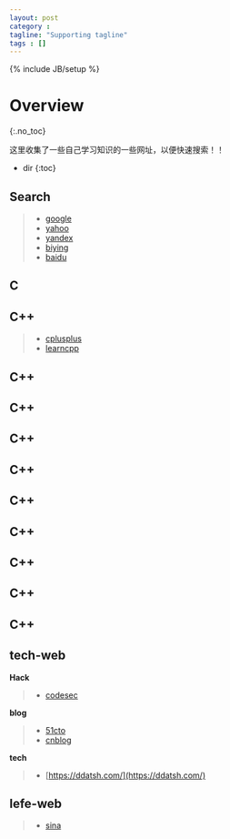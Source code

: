 ```yaml
---
layout: post
category :
tagline: "Supporting tagline"
tags : []
---
```

{% include JB/setup %}

# Overview
{:.no_toc}

这里收集了一些自己学习知识的一些网址，以便快速搜索！！
* dir
{:toc}


## Search

> + [google](http://www.google.com)
> + [yahoo](http://www.yahoo.com)
> + [yandex](http://www.yandex.com)
> + [biying](http://www.biying.cn)
> + [baidu](http://www.baidu.com)



## C

## C++

> + [cplusplus](http://www.cplusplus.com/)
> + [learncpp](http://www.learncpp.com/)


## C++
## C++
## C++
## C++
## C++
## C++
## C++
## C++
## C++
##

## tech-web

**Hack**

> + [codesec](http://www.codesec.net)


**blog**

> + [51cto](http://www.51cto.com)
> + [cnblog](http://www.cnblogs.com)


**tech**
 > + [https://ddatsh.com/](https://ddatsh.com/)


## lefe-web

> + [sina](http://www.sina.com.cn)

